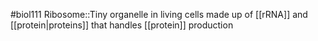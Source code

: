 #biol111 
Ribosome::Tiny organelle in living cells made up of [[rRNA]] and [[protein|proteins]] that handles [[protein]] production